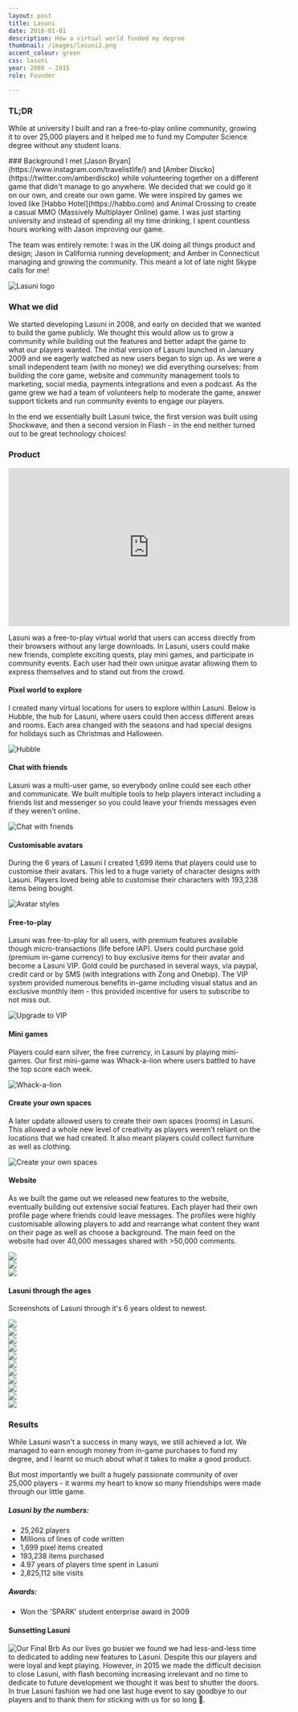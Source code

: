 ```yaml
---
layout: post
title: Lasuni
date: 2018-01-01
description: How a virtual world funded my degree
thumbnail: /images/lasuni2.png
accent_colour: green
css: lasuni
year: 2008 – 2015
role: Founder

---
```

<div class="text_container" markdown="1">

### TL;DR
While at university I built and ran a free-to-play online community, growing it to over 25,000 players and it helped me to fund my Computer Science degree without any student loans.

<div class="flex_container">
<div class="two-third" markdown="1">
### Background
I met [Jason Bryan](https://www.instagram.com/travelistlife/) and [Amber Discko](https://twitter.com/amberdiscko) while volunteering together on a different game that didn't manage to go anywhere. We decided that we could go it on our own, and create our own game. We were inspired by games we loved like [Habbo Hotel](https://habbo.com) and Animal Crossing to create a casual MMO (Massively Multiplayer Online) game. I was just starting university and instead of spending all my time drinking, I spent countless hours working with Jason improving our game.

The team was entirely remote: I was in the UK doing all things product and design; Jason in California running development; and Amber in Connecticut managing and growing the community. This meant a lot of late night Skype calls for me!

</div>
<div class="one-third">
<img src="/images/lasuni/logo_large.png" alt="Lasuni logo" title="Lasuni logo" />
</div>
</div>

### What we did
We started developing Lasuni in 2008, and early on decided that we wanted to build the game publicly. We thought this would allow us to grow a community while building out the features and better adapt the game to what our players wanted. The initial version of Lasuni launched in January 2009 and we eagerly watched as new users began to sign up. As we were a small independent team (with no money) we did everything ourselves: from building the core game, website and community management tools to marketing, social media, payments integrations and even a podcast. As the game grew we had a team of volunteers help to moderate the game, answer support tickets and run community events to engage our players.

In the end we essentially built Lasuni twice, the first version was built using Shockwave, and then a second version in Flash - in the end neither turned out to be great technology choices!

### Product

<div class="youtube">
<iframe width="560" height="315" src="https://www.youtube.com/embed/OWZ5NLGAZak" frameborder="0" allow="autoplay; encrypted-media" allowfullscreen></iframe>
</div>

Lasuni was a free-to-play virtual world that users can access directly from their browsers without any large downloads. In Lasuni, users could make new friends, complete exciting quests, play mini games, and participate in community events. Each user had their own unique avatar allowing them to express themselves and to stand out from the crowd.



#### Pixel world to explore
I created many virtual locations for users to explore within Lasuni. Below is Hubble, the hub for Lasuni, where users could then access different areas and rooms. Each area changed with the seasons and had special designs for holidays such as Christmas and Halloween.

![Hubble](/images/lasuni/hubble.png)

#### Chat with friends
Lasuni was a multi-user game, so everybody online could see each other and communicate. We built multiple tools to help players interact including a friends list and messenger so you could leave your friends messages even if they weren't online.

![Chat with friends](/images/lasuni/Oct11.png)

#### Customisable avatars
During the 6 years of Lasuni I created 1,699 items that players could use to customise their avatars. This led to a huge variety of character designs with Lasuni. Players loved being able to customise their characters with 193,238 items being bought.

![Avatar styles](/images/lasuni/avatars.png)

#### Free-to-play
Lasuni was free-to-play for all users, with premium features available though micro-transactions (life before IAP). Users could purchase gold (premium in-game currency) to buy exclusive items for their avatar and become a Lasuni VIP. Gold could be purchased in several ways, via paypal, credit card or by SMS (with integrations with Zong and Onebip). The VIP system provided numerous benefits in-game including visual status and an exclusive monthly item - this provided incentive for users to subscribe to not miss out.

![Upgrade to VIP](/images/lasuni/vip.png)

#### Mini games
Players could earn silver, the free currency, in Lasuni by playing mini-games. Our first mini-game was Whack-a-lion where users battled to have the top score each week.

![Whack-a-lion](/images/lasuni/Whack-a-lion.png)

#### Create your own spaces
A later update allowed users to create their own spaces (rooms) in Lasuni. This allowed a whole new level of creativity as players weren't reliant on the locations that we had created. It also meant players could collect furniture as well as clothing.

![Create your own spaces](/images/lasuni/Mar15-2.png)

#### Website
As we built the game out we released new features to the website, eventually building out extensive social features. Each player had their own profile page where friends could leave messages. The profiles were highly customisable allowing players to add and rearrange what content they want on their page as well as choose a background. The main feed on the website had over 40,000 messages shared with >50,000 comments.

</div>
<div class="image-carousel js-flickity" data-flickity='{ "imagesLoaded": true }'>
  <div class="image-cell"><img src="/images/lasuni/oldsite.png" /></div>
  <div class="image-cell"><img src="/images/lasuni/Lasuni_Website.png" /></div>
  <div class="image-cell"><img src="/images/lasuni/newsite.png" /></div>
</div>

<div class="text_container" markdown="1">

#### Lasuni through the ages
Screenshots of Lasuni through it's 6 years oldest to newest.

</div>
<div class="image-carousel js-flickity" data-flickity='{ "imagesLoaded": true }'>
  <div class="image-cell"><img src="/images/lasuni/Dec09.png" /></div>
  <div class="image-cell"><img src="/images/lasuni/Gertrudeshome.png" /></div>
  <div class="image-cell"><img src="/images/lasuni/UI.png" /></div>
  <div class="image-cell"><img src="/images/lasuni/Feb10.png" /></div>
  <div class="image-cell"><img src="/images/lasuni/salon.png" /></div>
  <div class="image-cell"><img src="/images/lasuni/Oct10.png" /></div>
  <div class="image-cell"><img src="/images/lasuni/Oct11.png" /></div>
  <div class="image-cell"><img src="/images/lasuni/Oct13.png" /></div>
  <div class="image-cell"><img src="/images/lasuni/Nov14.png" /></div>
  <div class="image-cell"><img src="/images/lasuni/Mar15-2.png" /></div>
  <div class="image-cell"><img src="/images/lasuni/Mar15-1.png" /></div>
</div>

<div class="text_container" markdown="1">

### Results
While Lasuni wasn't a success in many ways, we still achieved a lot. We managed to earn enough money from in-game purchases to fund my degree, and I learnt so much about what it takes to make a good product.

But most importantly we built a hugely passionate community of over 25,000 players - it warms my heart to know so many friendships were made through our little game.

##### Lasuni by the numbers:
- 25,262 players
- Millions of lines of code written
- 1,699 pixel items created
- 193,238 items purchased
- 4.97 years of players time spent in Lasuni
- 2,825,112 site visits

##### Awards:
- Won the 'SPARK' student enterprise award in 2009

#### Sunsetting Lasuni
![Our Final Brb](/images/lasuni/finalbrb.png)
As our lives go busier we found we had less-and-less time to dedicated to adding new features to Lasuni. Despite this our players and were loyal and kept playing. However, in 2015 we made the difficult decision to close Lasuni, with flash becoming increasing irrelevant and no time to dedicate to future development we thought it was best to shutter the doors. In true Lasuni fashion we had one last huge event to say goodbye to our players and to thank them for sticking with us for so long 💖.

</div>
